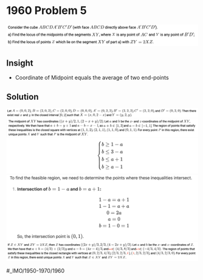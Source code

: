 # 1960 Problem 5
![](1960%20Problem%205/image.png)

## Insight
* Coordinate of Midpoint equals the average of two end-points

## Solution
![](1960%20Problem%205/image%202.png)
![](1960%20Problem%205/image%203.png)
![](1960%20Problem%205/image%204.png)
![](1960%20Problem%205/image%205.png)
![](1960%20Problem%205/image%206%20copy.png)














#_IMO/1950-1970/1960